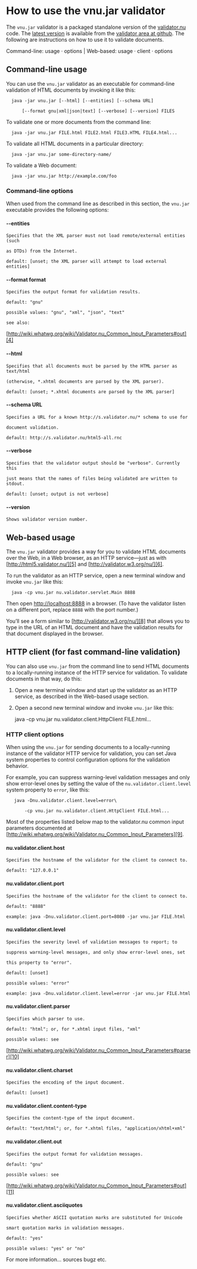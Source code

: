 # How to use the vnu.jar validator

The `vnu.jar` validator is a packaged standalone version of the
[validator.nu][1] code. The [latest version][2] is available from the [validator
area at github][3]. The following are instructions on how to use it to validate
documents.

   [1]: http://about.validator.nu/

   [2]: https://github.com/validator/validator.github.io/releases

   [3]: https://github.com/validator/validator.github.io/

Command-line: usage · options | Web-based: usage · client · options

## Command-line usage

You can use the `vnu.jar` validator as an executable for command-line validation
of HTML documents by invoking it like this:

      java -jar vnu.jar [--html] [--entities] [--schema URL]

          [--format gnu|xml|json|text] [--verbose] [--version] FILES

To validate one or more documents from the command line:

      java -jar vnu.jar FILE.html FILE2.html FILE3.HTML FILE4.html...

To validate all HTML documents in a particular directory:

      java -jar vnu.jar some-directory-name/

To validate a Web document:

      java -jar vnu.jar http://example.com/foo

### Command-line options

When used from the command line as described in this section, the `vnu.jar`
executable provides the following options:

#### --entities

    Specifies that the XML parser must not load remote/external entities (such

    as DTDs) from the Internet.

    default: [unset; the XML parser will attempt to load external entities]

#### --format format

    Specifies the output format for validation results.

    default: "gnu"

    possible values: "gnu", "xml", "json", "text"

    see also:
[http://wiki.whatwg.org/wiki/Validator.nu_Common_Input_Parameters#out][4]

   [4]: http://wiki.whatwg.org/wiki/Validator.nu_Common_Input_Parameters#out

#### --html

    Specifies that all documents must be parsed by the HTML parser as text/html

    (otherwise, *.xhtml documents are parsed by the XML parser).

    default: [unset; *.xhtml documents are parsed by the XML parser]

#### --schema URL

    Specifies a URL for a known http://s.validator.nu/* schema to use for

    document validation.

    default: http://s.validator.nu/html5-all.rnc

#### --verbose

    Specifies that the validator output should be "verbose". Currently this

    just means that the names of files being validated are written to stdout.

    default: [unset; output is not verbose]

#### --version

    Shows validator version number.

## Web-based usage

The `vnu.jar` validator provides a way for you to validate HTML documents over
the Web, in a Web browser, as an HTTP service—just as with
[http://html5.validator.nu/][5] and [http://validator.w3.org/nu/][6].

   [5]: http://html5.validator.nu/

   [6]: http://validator.w3.org/nu/

To run the validator as an HTTP service, open a new terminal window and invoke
`vnu.jar` like this:

      java -cp vnu.jar nu.validator.servlet.Main 8888

Then open [http://localhost:8888][7] in a browser. (To have the validator listen
on a different port, replace `8888` with the port number.)

   [7]: http://localhost:8888

You’ll see a form similar to [http://validator.w3.org/nu/][8] that allows you to
type in the URL of an HTML document and have the validation results for that
document displayed in the browser.

   [8]: http://validator.w3.org/nu/

## HTTP client (for fast command-line validation)

You can also use `vnu.jar` from the command line to send HTML documents to a
locally-running instance of the HTTP service for validation. To validate
documents in that way, do this:

  1. Open a new terminal window and start up the validator as an HTTP service,
as described in the Web-based usage section.

  2. Open a second new terminal window and invoke `vnu.jar` like this:

      java -cp vnu.jar nu.validator.client.HttpClient FILE.html...

### HTTP client options

When using the `vnu.jar` for sending documents to a locally-running instance of
the validator HTTP service for validation, you can set Java system properties to
control configuration options for the validation behavior.

For example, you can suppress warning-level validation messages and only show
error-level ones by setting the value of the `nu.validator.client.level` system
property to `error`, like this:

       java -Dnu.validator.client.level=error\

           -cp vnu.jar nu.validator.client.HttpClient FILE.html...

Most of the properties listed below map to the validator.nu common input
parameters documented at
[http://wiki.whatwg.org/wiki/Validator.nu_Common_Input_Parameters][9].

   [9]: http://wiki.whatwg.org/wiki/Validator.nu_Common_Input_Parameters

#### nu.validator.client.host

    Specifies the hostname of the validator for the client to connect to.

    default: "127.0.0.1"

#### nu.validator.client.port

    Specifies the hostname of the validator for the client to connect to.

    default: "8888"

    example: java -Dnu.validator.client.port=8080 -jar vnu.jar FILE.html

#### nu.validator.client.level

    Specifies the severity level of validation messages to report; to

    suppress warning-level messages, and only show error-level ones, set

    this property to "error".

    default: [unset]

    possible values: "error"

    example: java -Dnu.validator.client.level=error -jar vnu.jar FILE.html

#### nu.validator.client.parser

    Specifies which parser to use.

    default: "html"; or, for *.xhtml input files, "xml"

    possible values: see
[http://wiki.whatwg.org/wiki/Validator.nu_Common_Input_Parameters#parser][10]

   [10]: http://wiki.whatwg.org/wiki/Validator.nu_Common_Input_Parameters#parser

#### nu.validator.client.charset

    Specifies the encoding of the input document.

    default: [unset]

#### nu.validator.client.content-type

    Specifies the content-type of the input document.

    default: "text/html"; or, for *.xhtml files, "application/xhtml+xml"

#### nu.validator.client.out

    Specifies the output format for validation messages.

    default: "gnu"

    possible values: see
[http://wiki.whatwg.org/wiki/Validator.nu_Common_Input_Parameters#out][11]

   [11]: http://wiki.whatwg.org/wiki/Validator.nu_Common_Input_Parameters#out

#### nu.validator.client.asciiquotes

    Specifies whether ASCII quotation marks are substituted for Unicode

    smart quotation marks in validation messages.

    default: "yes"

    possible values: "yes" or "no"

For more information... sources bugz etc.

